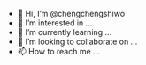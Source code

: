 - 👋 Hi, I’m @chengchengshiwo
- 👀 I’m interested in ...
- 🌱 I’m currently learning ...
- 💞️ I’m looking to collaborate on ...
- 📫 How to reach me ...

<!---
chengchengshiwo/chengchengshiwo is a ✨ special ✨ repository because its `README.md` (this file) appears on your GitHub profile.
You can click the Preview link to take a look at your changes.
--->
